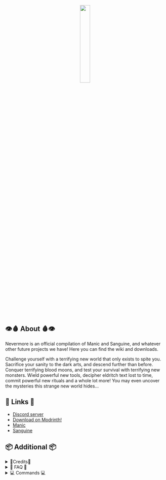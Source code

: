 <p align="center">
  <img width='25%' src="https://github.com/TheNuclearNexus/smithed/blob/master/public/sponsored_project.png?raw=true">
</p>

## 👁️🩸 About 🩸👁️

Nevermore is an official compilation of Manic and Sanguine, and whatever other future projects we have! Here you can find the wiki and downloads.

Challenge yourself with a terrifying new world that only exists to spite you. Sacrifice your sanity to the dark arts, and descend further than before. Conquer terrifying blood moons, and test your survival with terrifying new monsters. Wield powerful new tools, decipher eldritch text lost to time, commit powerful new rituals and a whole lot more! You may even uncover the mysteries this strange new world hides...

## 🔗 Links 🔗
* [Discord server](https://discord.gg/jsbRvexYqA)
* [Download on Modrinth!](https://modrinth.com/datapack/nevermore)
* [Manic](https://modrinth.com/datapack/manic)
* [Sanguine](https://modrinth.com/datapack/sanguine)

## 📦 Additional 📦

<details>
  <summary>
    📝Credits📝
  </summary>
  
  __User Credits:__<br/>
  VisiVersa - Main programmer<br/>
  ElBones - Artist, brainstorming<br/>
  CreeperMagnet_ - Miscellaneous code<br/>
  the der discohund - [Shader code](https://github.com/HalbFettKaese/)<br/>
  chlo, Nuclear Crackhead-239 - Soundtrack<br/>
  Sydokiddo, Amber Gray - Miscellaneous sounds<br/>
  
  __Libraries:__<br/>
  TheNuclearNexus & co. - [Various smithed libraries](https://smithed.dev/libraries)<br/>
  ShockMicro - [Emissive textures](https://github.com/ShockMicro/VanillaDynamicEmissives)<br/>
  Godlander - [ObjMC](https://github.com/Godlander/objmc)<br/>
  Ancientkingg - [FancyPants](https://github.com/Ancientkingg/fancyPants)<br/>
  BradleyQ - [Stable Player Display](https://github.com/bradleyq/stable_player_display)<br/>
  
  __Translations:__<br/>
  Chinese (zh_cn) - IceBear<br/>
  Russian (ru_ru) - VectorV, LolsShow<br/>
  Korean (ko_kr) - Daik<br/>
  
  __Sound Effects:__<br/>
  [Zapsplat](https://www.zapsplat.com/)<br/>
  [Freesound](https://freesound.org/)<br/>
  
  Spectre contest winners: TheCommonCard, VectorV<br/>
  Gore contest winners: Alchemical Stein, Vitemyn, CyberCider<br/><br/>
  
</details>

<details>
  <summary>
    🙋 FAQ 🙋
  </summary>
  
  __🧐 General__<br/>
  Nevermore is a datapack packaged as a mod for ease of use. We're working on the mod port but time and skill is limited. Issues may arise. Be patient!

  __👓 Where is the resource pack?__<br/>
  Click the text on the download button instead of the green arrow, and you'll be taken to two downloads. I know it's weird. Blame Modrinth.<br/>

  __🛠️ Can I run Nevermore with other datapacks? / Why are textures replaced with those of other datapacks?__<br/>
  You'll just need to merge the resourcepacks of any other datapack you're using via Weld, or manually if you like suffering. This means you'll have to use the datapack version instead of the mod however. Nevermore contains all of our project's assets combined already.<br/>
  ➼ [Weld](https://weld.smithed.dev)<br/>
  ➼ [Nevermore](https://modrinth.com/mod/nevermore)<br/>
  
  __🔎 Rendering issues caused by OptiFine and Sodium__<br/>
  OptiFine tends to cause issues with our datapacks. These may include rotated or invisible monsters, a sanity bar offset and more. We're not exactly sure why, as OptiFine is closed source. There's many better alternatives. Additionally, shaders (whether they be Iris or OptiFine) will override our projects and not work. Sodium may cause issues too.<br/>
  ➼ [on OptiFine](https://tinyurl.com/optifine-is-mid)<br/>

__💻 Rendering issues caused by hardware__<br/>
Unfortunately, you may encounter issues with older hardware. We're not sure of the exact specifics you need to play, but you may see mobs become stretchy, rapidly flashing textures or the entire world turning black. We are looking to fix this issue and the previous one however. Some mods can help fix it.<br/>
  ➼ [FerriteCore](https://www.curseforge.com/minecraft/mc-mods/ferritecore)<br/>
  ➼ [ModernFix](https://modrinth.com/mod/modernfix)<br/>
 
  __💔 This feature is broken__<br/>
  Make sure you are on the right Minecraft version. Some server or plugin software may cause issues with our datapacks. This notoriously includes Paper, Spigot, Bukkit, Paper and Purpur. You can try to mess around with the config files, but it's recommended to use Vanilla or Fabric, and sometimes Forge with varying results.<br/>

  __👵 Can I play on older versions?__<br/>
  Older versions and backporting is not supported but you may be able to find some on Modrinth.

  __🧱 I can't find items in the creative inventory (and other commands)__<br/>
  An unfortunate limitation of datapacks. I added a command menu that allows you to spawn in items, mobs, set your sanity and control blood moons. It's not perfect but it works for now.<br/>
  ➼ /function nucleus:menu

</details>

<details>
  <summary>
    💻 Commands 💻
  </summary>

__You can open up a menu with all custom commands here:__<br/>
  ➼ /function nucleus:menu<br/>

</details>
